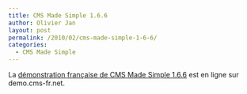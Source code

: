 ```yaml
---
title: CMS Made Simple 1.6.6
author: Olivier Jan
layout: post
permalink: /2010/02/cms-made-simple-1-6-6/
categories:
  - CMS Made Simple
--- 
```


La [démonstration française de CMS Made Simple 1.6.6][1] est en ligne sur demo.cms-fr.net.

 [1]: /demo/cmsms/